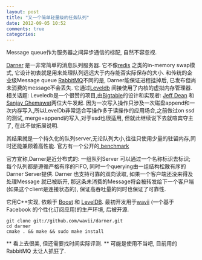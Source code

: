 ```yaml
---
layout: post
title: "又一个简单轻量级的任务队列"
date: 2012-09-05 10:52
comments: true
categories: 
---
```


Message queue作为服务器之间异步通信的标配, 自然不容忽视.


<a href="https://github.com/wavii/darner">Darner</a> 是一非常简单的消息队列服务器. 它不像<a href="http://redis.io/">redis</a> 之类的in-memory swap模式, 它设计初衷就是用来处理队列远远大于内存能否实际保存的大小. 和传统的企业级Message queue <a href="http://www.rabbitmq.com/">RabbitMQ</a>不同的是, Darner能保证进程挂掉后, 已发布但尚未消费的message不会丢失. 它通过<a href="https://code.google.com/p/leveldb/">Leveldb</a> 间接使用了内核的虚拟内存管理器. 相关话题: Leveledb是一个很赞的项目,由<a href="http://research.google.com/archive/bigtable.html">Bigtable</a>的设计和实现者: <a href="http://research.google.com/people/jeff/">Jeff Dean</a> 和 <a href="http://research.google.com/people/sanjay/">Sanjay Ghemawat</a>两位大牛发起. 因为一次写入操作只涉及一次磁盘append和一次内存写入,所以LevelDb非常适合写操作多于读操作的应用场合,之前做过on ssd的测试, merge+append的写入,对于ssd也很适用, 但就此继续说下去就喧宾夺主了, 在此不做拓展说明.

其结果就是一个持久化的队列server,无论队列大小,往往只使用少量的驻留内存,同时还能兼顾着高性能. 官方有一个公开的<a href="https://github.com/wavii/darner/blob/master/docs/benchmarks.md"> benchmark </a>

官方宣称,Darner是近分布式的: 一组队列Server 可以通过一个名称标识去标识; 每个队列都是遵循严格有序的FIFO, 同时一个querying由一组结构松散有序的Darner Server提供. Darner 也支持可靠的双向读取, 如果一个客户端还没来得及处理Message 就已被断开, 那这条未消费的Message将会被转发给下一个客户端(如果这个client是连接状态的), 保证高吞吐量的同时也保证了可靠性.

它用C++实现, 依赖于 <a href="http://www.boost.org/">Boost</a> 和 <a href="https://code.google.com/p/leveldb/">LevelDB</a>. 最初开发用于<a href="http://wavii.com/">wavii</a> (一个基于Facebook 的个性化订阅应用)的生产环境, 后被开源.

    git clone git://github.com/wavii/darner.git
    cd darner
    cmake . && make && sudo make install



** 看上去很美, 但还需要找时间实际评测. **
可能是使用不当吧, 目前用的RabbitMQ 太让人抓狂了.
